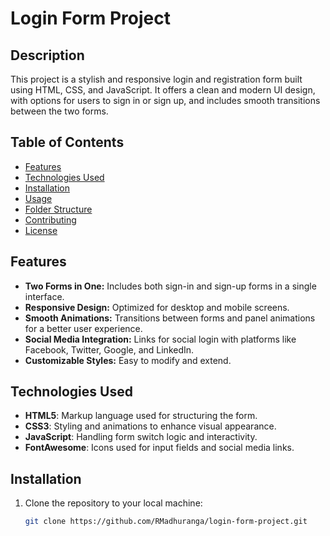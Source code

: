 # Login Form Project

## Description

This project is a stylish and responsive login and registration form built using HTML, CSS, and JavaScript. It offers a clean and modern UI design, with options for users to sign in or sign up, and includes smooth transitions between the two forms.

## Table of Contents

- [Features](#features)
- [Technologies Used](#technologies-used)
- [Installation](#installation)
- [Usage](#usage)
- [Folder Structure](#folder-structure)
- [Contributing](#contributing)
- [License](#license)

## Features

- **Two Forms in One:** Includes both sign-in and sign-up forms in a single interface.
- **Responsive Design:** Optimized for desktop and mobile screens.
- **Smooth Animations:** Transitions between forms and panel animations for a better user experience.
- **Social Media Integration:** Links for social login with platforms like Facebook, Twitter, Google, and LinkedIn.
- **Customizable Styles:** Easy to modify and extend.

## Technologies Used

- **HTML5**: Markup language used for structuring the form.
- **CSS3**: Styling and animations to enhance visual appearance.
- **JavaScript**: Handling form switch logic and interactivity.
- **FontAwesome**: Icons used for input fields and social media links.

## Installation

1. Clone the repository to your local machine:

   ```bash
   git clone https://github.com/RMadhuranga/login-form-project.git


